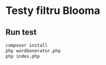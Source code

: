 # Testy filtru Blooma

## Run test

```bash
composer install
php wordGenerator.php
php index.php
```